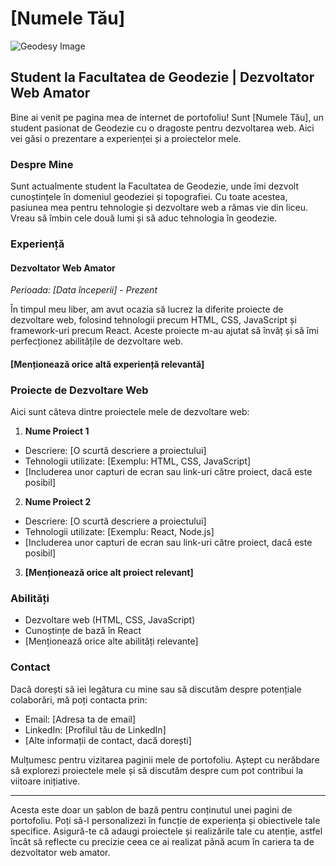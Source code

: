 # [Numele Tău]

![Geodesy Image](/assets/img/geodesy.png)
## Student la Facultatea de Geodezie | Dezvoltator Web Amator

Bine ai venit pe pagina mea de internet de portofoliu! Sunt [Numele Tău], un student pasionat de Geodezie cu o dragoste pentru dezvoltarea web. Aici vei găsi o prezentare a experienței și a proiectelor mele.

### Despre Mine

Sunt actualmente student la Facultatea de Geodezie, unde îmi dezvolt cunoștințele în domeniul geodeziei și topografiei. Cu toate acestea, pasiunea mea pentru tehnologie și dezvoltare web a rămas vie din liceu. Vreau să îmbin cele două lumi și să aduc tehnologia în geodezie.

### Experiență

#### Dezvoltator Web Amator

_Perioada: [Data începerii] - Prezent_

În timpul meu liber, am avut ocazia să lucrez la diferite proiecte de dezvoltare web, folosind tehnologii precum HTML, CSS, JavaScript și framework-uri precum React. Aceste proiecte m-au ajutat să învăț și să îmi perfecționez abilitățile de dezvoltare web.

#### [Menționează orice altă experiență relevantă]

### Proiecte de Dezvoltare Web

Aici sunt câteva dintre proiectele mele de dezvoltare web:

1. **Nume Proiect 1**

- Descriere: [O scurtă descriere a proiectului]
- Tehnologii utilizate: [Exemplu: HTML, CSS, JavaScript]
- [Includerea unor capturi de ecran sau link-uri către proiect, dacă este posibil]
2. **Nume Proiect 2**

- Descriere: [O scurtă descriere a proiectului]
- Tehnologii utilizate: [Exemplu: React, Node.js]
- [Includerea unor capturi de ecran sau link-uri către proiect, dacă este posibil]
3. **[Menționează orice alt proiect relevant]**


### Abilități

- Dezvoltare web (HTML, CSS, JavaScript)
- Cunoștințe de bază în React
- [Menționează orice alte abilități relevante]

### Contact

Dacă dorești să iei legătura cu mine sau să discutăm despre potențiale colaborări, mă poți contacta prin:

- Email: [Adresa ta de email]
- LinkedIn: [Profilul tău de LinkedIn]
- [Alte informații de contact, dacă dorești]

Mulțumesc pentru vizitarea paginii mele de portofoliu. Aștept cu nerăbdare să explorezi proiectele mele și să discutăm despre cum pot contribui la viitoare inițiative.

----------

Acesta este doar un șablon de bază pentru conținutul unei pagini de portofoliu. Poți să-l personalizezi în funcție de experiența și obiectivele tale specifice. Asigură-te că adaugi proiectele și realizările tale cu atenție, astfel încât să reflecte cu precizie ceea ce ai realizat până acum în cariera ta de dezvoltator web amator.
